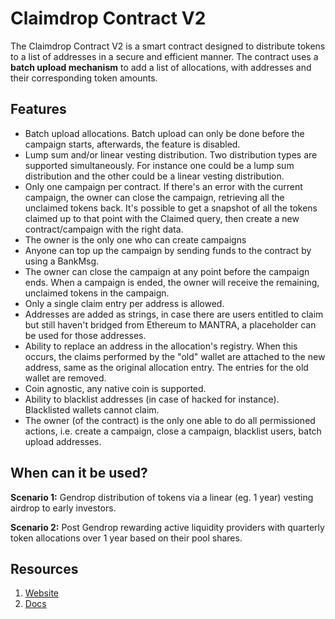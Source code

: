 # Claimdrop Contract V2

The Claimdrop Contract V2 is a smart contract designed to distribute tokens to a list of addresses in a secure and 
efficient manner. The contract uses a **batch upload mechanism** to add a list of allocations, with addresses and their 
corresponding token amounts.

## Features

- Batch upload allocations. Batch upload can only be done before the campaign starts, afterwards, the feature is disabled.
- Lump sum and/or linear vesting distribution. Two distribution types are supported simultaneously. For instance one 
could be a lump sum distribution and the other could be a linear vesting distribution.
- Only one campaign per contract. If there's an error with the current campaign, the owner can close the campaign, 
retrieving all the unclaimed tokens back. It's possible to get a snapshot of all the tokens claimed up to that point 
with the Claimed query, then create a new contract/campaign with the right data.
- The owner is the only one who can create campaigns
- Anyone can top up the campaign by sending funds to the contract by using a BankMsg.
- The owner can close the campaign at any point before the campaign ends. 
When a campaign is ended, the owner will receive the remaining, unclaimed tokens in the campaign.
- Only a single claim entry per address is allowed.
- Addresses are added as strings, in case there are users entitled to claim but still haven't bridged from Ethereum to 
MANTRA, a placeholder can be used for those addresses.
- Ability to replace an address in the allocation's registry. When this occurs, the claims performed by the "old" wallet
are attached to the new address, same as the original allocation entry. The entries for the old wallet are removed.
- Coin agnostic, any native coin is supported.
- Ability to blacklist addresses (in case of hacked for instance). Blacklisted wallets cannot claim.
- The owner (of the contract) is the only one able to do all permissioned actions, i.e. create a campaign, close a 
campaign, blacklist users, batch upload addresses.

## When can it be used?

**Scenario 1:** Gendrop distribution of tokens via a linear (eg. 1 year) vesting airdrop to early investors.

**Scenario 2:** Post Gendrop rewarding active liquidity providers with quarterly token allocations over 1 year based on their pool shares.

## Resources

1. [Website](https://mantra.zone/)
2. [Docs](https://docs.mantrachain.io/mantra-smart-contracts/claimdrop_contract_v2)
